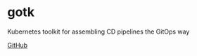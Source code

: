 # gotk

Kubernetes toolkit for assembling CD pipelines the GitOps way

[GitHub](https://github.com/fluxcd/toolkit)
